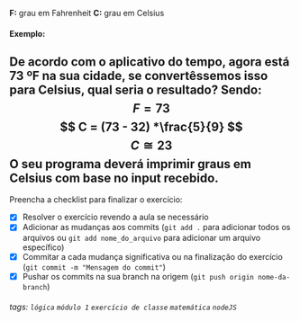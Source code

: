 **F:** grau em Fahrenheit
**C:** grau em Celsius
#### Exemplo:
De acordo com o aplicativo do tempo, agora está 73 ºF na sua cidade, se convertêssemos isso para Celsius, qual seria o resultado?
Sendo:
$$ F = 73 $$
$$ C = (73 - 32) *\frac{5}{9} $$
$$ C ≅ 23 $$
O seu programa deverá imprimir graus em Celsius com base no input recebido.
---

Preencha a checklist para finalizar o exercício:

- [x] Resolver o exercício revendo a aula se necessário
- [x] Adicionar as mudanças aos commits (`git add .` para adicionar todos os arquivos ou `git add nome_do_arquivo` para adicionar um arquivo específico)
- [x] Commitar a cada mudança significativa ou na finalização do exercício (`git commit -m "Mensagem do commit"`)
- [x] Pushar os commits na sua branch na origem (`git push origin nome-da-branch`)

###### tags: `lógica` `módulo 1` `exercício de classe` `matemática` `nodeJS`